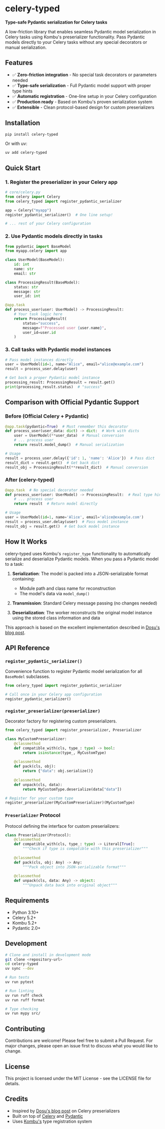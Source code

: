 # celery-typed

**Type-safe Pydantic serialization for Celery tasks**

A low-friction library that enables seamless Pydantic model serialization in Celery tasks using Kombu's preserializer functionality. Pass Pydantic models directly to your Celery tasks without any special decorators or manual serialization.

## Features

- ✅ **Zero-friction integration** - No special task decorators or parameters needed
- ✅ **Type-safe serialization** - Full Pydantic model support with proper type hints
- ✅ **Automatic registration** - One-line setup in your Celery configuration
- ✅ **Production ready** - Based on Kombu's proven serialization system
- ✅ **Extensible** - Clean protocol-based design for custom preserializers

## Installation

```bash
pip install celery-typed
```

Or with uv:

```bash
uv add celery-typed
```

## Quick Start

### 1. Register the preserializer in your Celery app

```python
# core/celery.py
from celery import Celery
from celery_typed import register_pydantic_serializer

app = Celery("myapp")
register_pydantic_serializer()  # One line setup!

# ... rest of your Celery configuration
```

### 2. Use Pydantic models directly in tasks

```python
from pydantic import BaseModel
from myapp.celery import app

class UserModel(BaseModel):
    id: int
    name: str
    email: str

class ProcessingResult(BaseModel):
    status: str
    message: str
    user_id: int

@app.task
def process_user(user: UserModel) -> ProcessingResult:
    # Your task logic here
    return ProcessingResult(
        status="success",
        message=f"Processed user {user.name}",
        user_id=user.id
    )
```

### 3. Call tasks with Pydantic model instances

```python
# Pass model instances directly
user = UserModel(id=1, name="Alice", email="alice@example.com")
result = process_user.delay(user)

# Get back a proper Pydantic model instance
processing_result: ProcessingResult = result.get()
print(processing_result.status)  # "success"
```

## Comparison with Official Pydantic Support

### Before (Official Celery + Pydantic)

```python
@app.task(pydantic=True)  # Must remember this decorator
def process_user(user_data: dict) -> dict:  # Work with dicts
    user = UserModel(**user_data)  # Manual conversion
    # ... process user
    return result.model_dump()  # Manual serialization

# Usage
result = process_user.delay({'id': 1, 'name': 'Alice'})  # Pass dict
result_dict = result.get()  # Get back dict
result_obj = ProcessingResult(**result_dict)  # Manual conversion
```

### After (celery-typed)

```python
@app.task  # No special decorator needed
def process_user(user: UserModel) -> ProcessingResult:  # Real type hints
    # ... process user
    return result  # Return model directly

# Usage  
user = UserModel(id=1, name='Alice', email='alice@example.com')
result = process_user.delay(user)  # Pass model instance
result_obj = result.get()  # Get back model instance
```

## How It Works

celery-typed uses Kombu's `register_type` functionality to automatically serialize and deserialize Pydantic models. When you pass a Pydantic model to a task:

1. **Serialization**: The model is packed into a JSON-serializable format containing:
   - Module path and class name for reconstruction
   - The model's data via `model_dump()`

2. **Transmission**: Standard Celery message passing (no changes needed)

3. **Deserialization**: The worker reconstructs the original model instance using the stored class information and data

This approach is based on the excellent implementation described in [Dosu's blog post](https://dosu.dev/blog/celery-preserializers-a-low-friction-path-to-pydantic-support).

## API Reference

### `register_pydantic_serializer()`

Convenience function to register Pydantic model serialization for all `BaseModel` subclasses.

```python
from celery_typed import register_pydantic_serializer

# Call once in your Celery app configuration
register_pydantic_serializer()
```

### `register_preserializer(preserializer)`

Decorator factory for registering custom preserializers.

```python
from celery_typed import register_preserializer, Preserializer

class MyCustomPreserializer:
    @classmethod
    def compatible_with(cls, type_: type) -> bool:
        return isinstance(type_, MyCustomType)
    
    @classmethod 
    def pack(cls, obj):
        return {"data": obj.serialize()}
        
    @classmethod
    def unpack(cls, data):
        return MyCustomType.deserialize(data["data"])

# Register for your custom type
register_preserializer(MyCustomPreserializer)(MyCustomType)
```

### `Preserializer` Protocol

Protocol defining the interface for custom preserializers:

```python
class Preserializer(Protocol):
    @classmethod
    def compatible_with(cls, type_: type) -> Literal[True]:
        """Check if type is compatible with this preserializer"""
        
    @classmethod
    def pack(cls, obj: Any) -> Any:
        """Pack object into JSON-serializable format"""
        
    @classmethod
    def unpack(cls, data: Any) -> object:
        """Unpack data back into original object"""
```

## Requirements

- Python 3.10+
- Celery 5.2+
- Kombu 5.2+
- Pydantic 2.0+

## Development

```bash
# Clone and install in development mode
git clone <repository-url>
cd celery-typed
uv sync --dev

# Run tests
uv run pytest

# Run linting
uv run ruff check
uv run ruff format

# Type checking
uv run mypy src/
```

## Contributing

Contributions are welcome! Please feel free to submit a Pull Request. For major changes, please open an issue first to discuss what you would like to change.

## License

This project is licensed under the MIT License - see the LICENSE file for details.

## Credits

- Inspired by [Dosu's blog post](https://dosu.dev/blog/celery-preserializers-a-low-friction-path-to-pydantic-support) on Celery preserializers
- Built on top of [Celery](https://docs.celeryq.dev/) and [Pydantic](https://docs.pydantic.dev/)
- Uses [Kombu's](https://kombu.readthedocs.io/) type registration system
